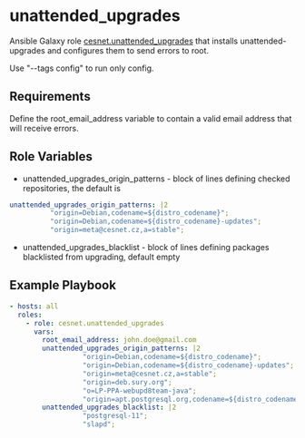 unattended_upgrades
======================

Ansible Galaxy role [cesnet.unattended_upgrades](https://galaxy.ansible.com/cesnet/unattended_upgrades) that installs unattended-upgrades and configures them to send
errors to root.

Use "--tags config" to run only config.

Requirements
------------

Define the root_email_address variable to contain a valid email address
that will receive errors.

Role Variables
--------------

- unattended_upgrades_origin_patterns - block of lines defining checked repositories, the default is
```yaml
unattended_upgrades_origin_patterns: |2
          "origin=Debian,codename=${distro_codename}";
          "origin=Debian,codename=${distro_codename}-updates";
          "origin=meta@cesnet.cz,a=stable";
```
- unattended_upgrades_blacklist - block of lines defining packages blacklisted from upgrading, default empty

Example Playbook
----------------
```yaml
- hosts: all
  roles:
    - role: cesnet.unattended_upgrades
      vars:
        root_email_address: john.doe@gmail.com
        unattended_upgrades_origin_patterns: |2
                  "origin=Debian,codename=${distro_codename}";
                  "origin=Debian,codename=${distro_codename}-updates";
                  "origin=meta@cesnet.cz,a=stable";
                  "origin=deb.sury.org";
                  "o=LP-PPA-webupd8team-java";
                  "origin=apt.postgresql.org,codename=${distro_codename}-pgdg";
        unattended_upgrades_blacklist: |2
                  "postgresql-11";
                  "slapd";
```
